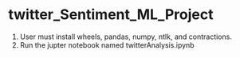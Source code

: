 # twitter_Sentiment_ML_Project
1. User must install wheels, pandas, numpy, ntlk, and contractions.
2. Run the jupter notebook named twitterAnalysis.ipynb
